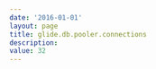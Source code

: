 ```yaml
---
date: '2016-01-01'
layout: page
title: glide.db.pooler.connections
description:  
value: 32 
---
```

